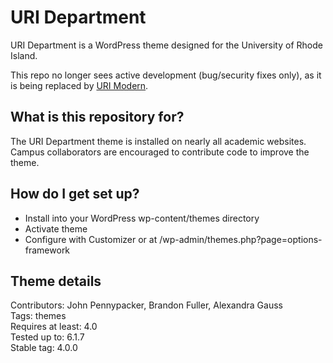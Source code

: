 # URI Department #

URI Department is a WordPress theme designed for the University of Rhode Island.

This repo no longer sees active development (bug/security fixes only), as it is being replaced by [URI Modern](https://github.com/uriweb/uri-modern).

## What is this repository for?

The URI Department theme is installed on nearly all academic websites. Campus collaborators are encouraged to contribute code to improve the theme.

## How do I get set up?

* Install into your WordPress wp-content/themes directory
* Activate theme
* Configure with Customizer or at /wp-admin/themes.php?page=options-framework

## Theme details

Contributors: John Pennypacker, Brandon Fuller, Alexandra Gauss  
Tags: themes  
Requires at least: 4.0  
Tested up to: 6.1.7  
Stable tag: 4.0.0  